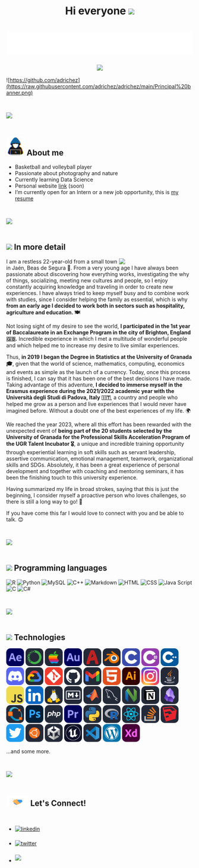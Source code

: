 <h1 align="center"><b>Hi everyone </b><img src="https://media.giphy.com/media/hvRJCLFzcasrR4ia7z/giphy.gif" width="35"></h1>  

<h1 align="center">
  <img src="https://raw.githubusercontent.com/martonlederer/martonlederer/master/name.svg" alt="I'm Adrián Sánchez" />
</h1>

<!--  -->
<p align="center">
  <a href="https://github.com/DenverCoder1/readme-typing-svg"><img src="https://readme-typing-svg.herokuapp.com?font=Time+New+Roman&color=cyan&size=25&center=true&vCenter=true&width=600&height=100&lines=Graduated+in+Statistics;from+the+University+of+Granada,;Data+Science;and+Computer+Engineering+student,;active+Learner/Researcher,;love+to+learn+new+stuffs..<3"></a>
</p>

![https://github.com/adrichez](https://raw.githubusercontent.com/adrichez/adrichez/main/Principal%20banner.png)  

<br>

<img src="https://user-images.githubusercontent.com/73097560/115834477-dbab4500-a447-11eb-908a-139a6edaec5c.gif"><br><br>

## <picture><img src = "https://github.com/0xAbdulKhalid/0xAbdulKhalid/raw/main/assets/mdImages/about_me.gif" width = 50px></picture> **About me**

- Basketball and volleyball player
- Passionate about photography and nature
- Currently learning Data Science
- Personal website [link](soon) (soon)
- I’m currently open for an Intern or a new job opportunity, this is [my resume](https://www.linkedin.com/in/adrian-sanchez-carrion/overlay/1708538317448/single-media-viewer/?profileId=ACoAAD-dcxQBkp5ptdR_RY-YmWgeQndx25R3Mb0)

<br>

<img src="https://user-images.githubusercontent.com/73097560/115834477-dbab4500-a447-11eb-908a-139a6edaec5c.gif"><br><br>

## <picture><img src = "https://media.giphy.com/media/TEnXkcsHrP4YedChhA/giphy.gif" width = 50px></picture> **In more detail**

<picture> <img align="right" src="https://github.com/7oSkaaa/7oSkaaa/blob/main/Images/Right_Side.gif?raw=true" width = 200px></picture>

I am a restless 22-year-old from a small town in Jaén, Beas de Segura 🌳. From a very young age I have always been passionate about discovering how everything works, investigating the why of things, socializing, meeting new cultures and people, so I enjoy constantly acquiring knowledge and traveling in order to create new experiences. I have always tried to keep myself busy and to combine work with studies, since I consider helping the family as essential, which is why **from an early age I decided to work both in sectors such as hospitality, agriculture and education. 🍽️**

Not losing sight of my desire to see the world, **I participated in the 1st year of Baccalaureate in an Exchange Program in the city of Brighton, England 🇬🇧.** Incredible experience in which I met a multitude of wonderful people and which helped me to increase my desire to live similar experiences.

Thus, **in 2019 I began the Degree in Statistics at the University of Granada 🎓**, given that the world of science, mathematics, computing, economics and events as simple as the launch of a currency. Today, once this process is finished, I can say that it has been one of the best decisions I have made. Taking advantage of this adventure, **I decided to immerse myself in the Erasmus experience during the 2021/2022 academic year with the Università degli Studi di Padova, Italy 🇮🇹**, a country and people who helped me grow as a person and live experiences that I would never have imagined before. Without a doubt one of the best experiences of my life. 🌍

We reached the year 2023, where all this effort has been rewarded with the unexpected event of **being part of the 20 students selected by the University of Granada for the Professional Skills Acceleration Program of the UGR Talent Incubator 🎖️**, a unique and incredible training opportunity through experiential learning in soft skills such as servant leadership, assertive communication, emotional management, teamwork, organizational skills and SDGs. Absolutely, it has been a great experience of personal development and together with coaching and mentoring seminars, it has been the finishing touch to this university experience.

Having summarized my life in broad strokes, saying that this is just the beginning, I consider myself a proactive person who loves challenges, so there is still a long way to go! 💪

If you have come this far I would love to connect with you and be able to talk. 😊

<br>

<img src="https://user-images.githubusercontent.com/73097560/115834477-dbab4500-a447-11eb-908a-139a6edaec5c.gif"><br><br>

## <img src = "https://media2.giphy.com/media/QssGEmpkyEOhBCb7e1/giphy.gif?cid=ecf05e47a0n3gi1bfqntqmob8g9aid1oyj2wr3ds3mg700bl&rid=giphy.gif" width = 40px></picture> **Programming languages**

![R](https://img.shields.io/badge/R-276DC3?style=for-the-badge&logo=r&logoColor=white)
![Python](https://img.shields.io/badge/Python-3776AB?style=for-the-badge&logo=python&logoColor=white)
![MySQL](https://img.shields.io/badge/MySQL-00000F?style=for-the-badge&logo=mysql&logoColor=white)
![C++](https://img.shields.io/badge/C%2B%2B-00599C?style=for-the-badge&logo=c%2B%2B&logoColor=white)
![Markdown](https://img.shields.io/badge/Markdown-000000?style=for-the-badge&logo=markdown&logoColor=white)
![HTML](https://img.shields.io/badge/HTML5-E34F26?style=for-the-badge&logo=html5&logoColor=white)
![CSS](https://img.shields.io/badge/CSS-239120?&style=for-the-badge&logo=css3&logoColor=white)
![Java Script](https://img.shields.io/badge/JavaScript-323330?style=for-the-badge&logo=javascript&logoColor=F7DF1E)
![C](https://img.shields.io/badge/C-00599C?style=for-the-badge&logo=c&logoColor=white)
![C#](https://img.shields.io/badge/C%23-239120?style=for-the-badge&logo=c-sharp&logoColor=white)

<br>

<img src="https://user-images.githubusercontent.com/73097560/115834477-dbab4500-a447-11eb-908a-139a6edaec5c.gif"><br><br>

## <img src = "https://media2.giphy.com/media/QssGEmpkyEOhBCb7e1/giphy.gif?cid=ecf05e47a0n3gi1bfqntqmob8g9aid1oyj2wr3ds3mg700bl&rid=giphy.gif" width = 40px></picture> **Technologies**

<img src="./icons/AfterEffects.svg" width="48"> <img src="./icons/Anaconda-Dark.svg" width="48"> <img src="./icons/Apple-Dark.svg" width="48"> <img src="./icons/Audition.svg" width="48"> <img src="./icons/AutoCAD-Dark.svg" width="48"> <img src="./icons/Blender-Dark.svg" width="48"> <img src="./icons/C.svg" width="48"> <img src="./icons/CS.svg" width="48"> <img src="./icons/CPP.svg" width="48"> <img src="./icons/Discord.svg" width="48">  <img src="./icons/GCP-Dark.svg" width="48"> <img src="./icons/Git.svg" width="48"> <img src="./icons/Github-Dark.svg" width="48"> <img src="./icons/Gmail-Dark.svg" width="48"> <img src="./icons/HTML.svg" width="48"> <img src="./icons/Illustrator.svg" width="48">  <img src="./icons/Instagram.svg" width="48"> <img src="./icons/Java-Dark.svg" width="48"> <img src="./icons/JavaScript.svg" width="48"> <img src="./icons/LinkedIn.svg" width="48"> <img src="./icons/Linux-Dark.svg" width="48"> <img src="./icons/Markdown-Dark.svg" width="48"> <img src="./icons/Matlab-Dark.svg" width="48"> <img src="./icons/MySQL-Dark.svg" width="48"> <img src="./icons/NeoVim-Dark.svg" width="48"> <img src="./icons/Notion-Dark.svg" width="48"> <img src="./icons/Obsidian-Dark.svg" width="48"> <img src="./icons/Octave-Dark.svg" width="48"> <img src="./icons/Photoshop.svg" width="48"> <img src="./icons/PHP-Dark.svg" width="48"> <img src="./icons/Premiere.svg" width="48"> <img src="./icons/Python-Dark.svg" width="48"> <img src="./icons/R-Dark.svg" width="48"> <img src="./icons/React-Dark.svg" width="48"> <img src="./icons/StackOverflow-Dark.svg" width="48"> <img src="./icons/Sketchup-Dark.svg" width="48"> <img src="./icons/Twitter.svg" width="48"> <img src="./icons/Ubuntu-Dark.svg" width="48"> <img src="./icons/Unity-Dark.svg" width="48"> <img src="./icons/UnrealEngine.svg" width="48"> <img src="./icons/VSCode-Dark.svg" width="48"> <img src="./icons/Wordpress.svg" width="48"> <img src="./icons/XD.svg" width="48">  

...and some more.  

<br>

<img src="https://user-images.githubusercontent.com/73097560/115834477-dbab4500-a447-11eb-908a-139a6edaec5c.gif"><br><br>

## <picture> <img src = "https://github.com/0xAbdulKhalid/0xAbdulKhalid/raw/main/assets/mdImages/handshake.gif?raw=true" width = 60px>  </picture> **Let's Connect!**
<br>
<div align='left'>

<ul>

<li>
<a href="https://www.linkedin.com/in/adrian-sanchez-carrion" target="_blank">
<img src="https://img.shields.io/badge/linkedin:  Adrián Sánchez Carrión-%2300acee.svg?color=405DE6&style=for-the-badge&logo=linkedin&logoColor=white" alt=linkedin style="margin-bottom: 5px;"/>
</a>
</li>

<br>

<li>
<a href="https://twitter.com/adriichez" target="_blank">
<img src="https://img.shields.io/badge/twitter:  adriichez-%2300acee.svg?color=1DA1F2&style=for-the-badge&logo=twitter&logoColor=white" alt=twitter style="margin-bottom: 5px;"/>
</a>
</li>

<br>

<li>
<a href="asanca33@gmail.com" target="_blank">
<img src="https://img.shields.io/badge/gmail:  asanca33@gmail.com-%23EA4335.svg?style=for-the-badge&logo=gmail&logoColor=white" t=mail style="margin-bottom: 5px;" />
</a>
</li>

</ul>
